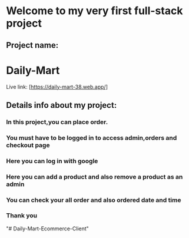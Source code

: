 # Welcome to my very first full-stack project
## Project name:
# Daily-Mart

Live link: [https://daily-mart-38.web.app/]

## Details info about my project: 
### In this project,you can place order.
### You must have to be logged in to access admin,orders and checkout page
### Here you can log in with google
### Here you can add a product and also remove a product as an admin
### You can check your all order and also ordered date and time
### Thank you
"# Daily-Mart-Ecommerce-Client" 
